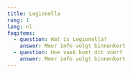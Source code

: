 ```yaml
---
title: Legionella
rang: 1
lang: nl
faqitems:
  - question: Wat is Legionella?
    answer: Meer info volgt binnenkort
  - question: Hoe vaak komt dit voor?
    answer: Meer info volgt binnenkort
---
```

